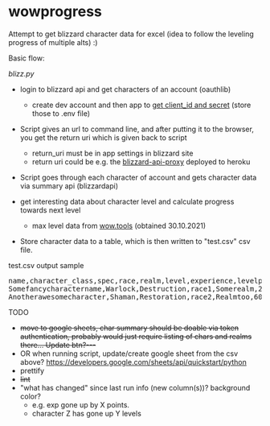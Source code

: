 # wowprogress

Attempt to get blizzard character data for excel  (idea to follow the leveling progress of multiple alts) :)


Basic flow:


_blizz.py_

- login to blizzard api and get characters of an account  (oauthlib)
     - create dev account and then app to [get client_id and secret](https://develop.battle.net/documentation/guides/using-oauth) (store those to .env file)   
 - Script gives an url to command line, and after putting it to the browser, you get the return uri which is given back to script
     - return_uri must be in app settings in blizzard site
     - return uri could be e.g. the [blizzard-api-proxy](https://github.com/francis-schiavo/blizzard-api-proxy) deployed to heroku 
- Script goes through each character of account and gets character data via summary api (blizzardapi)
- get interesting data about character level and calculate progress towards next level
    - max level data from [wow.tools](https://wow.tools/files/#search=gametables%2Fxp.txt&page=1&sort=0&desc=asc) (obtained 30.10.2021)
    
- Store character data to a table, which is then written to "test.csv" csv file.


test.csv output sample
<pre>
name,character_class,spec,race,realm,level,experience,levelpros,level%,renown,ilvl
Somefancycharactername,Warlock,Destruction,race1,Somerealm,24,24824,0.8902,89.02,0,26
Anotherawesomecharacter,Shaman,Restoration,race2,Realmtoo,60,0,0.0000,0.00,80,246
</pre>



TODO

- ~~move to google sheets, char summary should be doable via token authentication, probably would just require listing of chars and realms there... Update btn?---~~
- OR when running script, update/create google sheet from the csv above? https://developers.google.com/sheets/api/quickstart/python
- prettify
- ~~lint~~
- "what has changed" since last run info (new column(s))? background color? 
     * e.g. exp gone up by X points.
     * character Z has gone up Y levels






